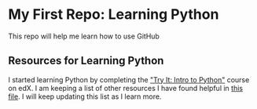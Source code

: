 # My First Repo: Learning Python
This repo will help me learn how to use GitHub
## Resources for Learning Python
I started learning Python by completing the ["Try It: Intro to Python"](https://www.edx.org/course/intro-python) course on edX. I am keeping a list of other resources I have found helpful in [this file](Learning-Python/python_coding_resources.md). I will keep updating this list as I learn more.

